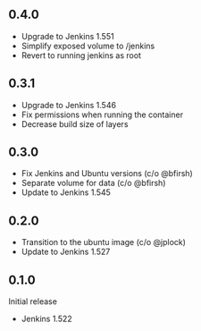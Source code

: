 ## 0.4.0
  * Upgrade to Jenkins 1.551
  * Simplify exposed volume to /jenkins
  * Revert to running jenkins as root

## 0.3.1
  * Upgrade to Jenkins 1.546
  * Fix permissions when running the container
  * Decrease build size of layers

## 0.3.0

  * Fix Jenkins and Ubuntu versions (c/o @bfirsh)
  * Separate volume for data (c/o @bfirsh)
  * Update to Jenkins 1.545

## 0.2.0

  * Transition to the ubuntu image (c/o @jplock)
  * Update to Jenkins 1.527

## 0.1.0

Initial release
  * Jenkins 1.522
